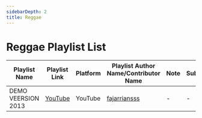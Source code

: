 ```yaml
---
sidebarDepth: 2
title: Reggae
---
```


# Reggae Playlist List

| Playlist Name | Playlist Link | Platform | Playlist Author Name/Contributor Name | Note | Subgenre |
| -------------- |-------------- | -------- | ------- | ------- | -------- |
| DEMO VEERSION 2013 | [YouTube](https://www.youtube.com/playlist?list=OLAK5uy_np0shoet7TZZraHp3hQLKXgvkuanr0Lao) | YouTube | [fajarriansss](https://github.com/fajarriansss) | - | - |
